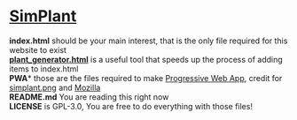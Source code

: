 # [SimPlant](https://jedzoka.github.io/simplant/)
**index.html** should be your main interest, that is the only file required for this website to exist<br>
**[plant_generator.html](https://jedzoka.github.io/simplant/plant_generator)** is a useful tool that speeds up the process of adding items to index.html<br>
**PWA*** those are the files required to make [Progressive Web App](https://en.wikipedia.org/wiki/Progressive_web_applications), credit for [simplant.png](https://icon-icons.com/icon/corn-food/68761) and [Mozilla](https://github.com/mdn/pwa-examples/tree/master/a2hs)<br>
**README.md** You are reading this right now<br>
**LICENSE** is GPL-3.0, You are free to do everything with those files!
